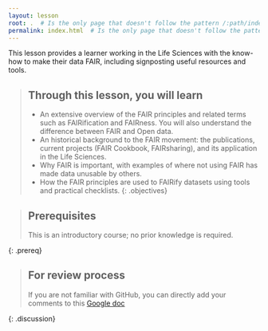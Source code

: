 ```yaml
---
layout: lesson
root: .  # Is the only page that doesn't follow the pattern /:path/index.html
permalink: index.html  # Is the only page that doesn't follow the pattern /:path/index.html
---
```


This lesson provides a learner working in the Life Sciences with the know-how to make their data FAIR, including signposting useful resources and tools.

> ## Through this lesson, you will learn
> - An extensive overview of the FAIR principles and related terms such as FAIRification and FAIRness. You will also understand the difference between FAIR and Open data.
> - An historical background to the FAIR movement: the publications, current projects (FAIR Cookbook, FAIRsharing), and its application in the Life Sciences.
> - Why FAIR is important, with examples of where not using FAIR has made data unusable by others.
> - How the FAIR principles are used to FAIRify datasets using tools and practical checklists.
{: .objectives}


> ## Prerequisites
> This is an introductory course; no prior knowledge is required.
>
{: .prereq}


> ## For review process
> If you are not familiar with GitHub, you can directly add your comments to this
>  [Google doc](https://docs.google.com/document/d/1twW2NOieV-s4UmIgiMSQaD5DdOrg82sLdR1XpwkupHg/edit?usp=sharing)
> 
{: .discussion}
